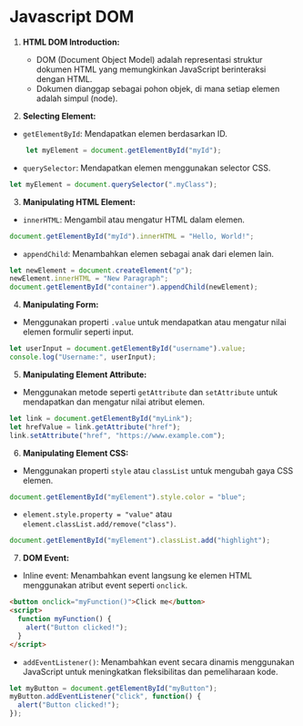 
# Javascript DOM

1.  **HTML DOM Introduction:**
    
    -   DOM (Document Object Model) adalah representasi struktur dokumen HTML yang memungkinkan JavaScript berinteraksi dengan HTML.
    -   Dokumen dianggap sebagai pohon objek, di mana setiap elemen adalah simpul (node).
2.  **Selecting Element:**
    
   -   `getElementById`: Mendapatkan elemen berdasarkan ID.
```js
    let myElement = document.getElementById("myId");
```
   -   `querySelector`: Mendapatkan elemen menggunakan selector CSS.
```js
let myElement = document.querySelector(".myClass");
```
3.  **Manipulating HTML Element:**
    
   -   `innerHTML`: Mengambil atau mengatur HTML dalam elemen.
```js
document.getElementById("myId").innerHTML = "Hello, World!";
```
   -   `appendChild`: Menambahkan elemen sebagai anak dari elemen lain.
```js
let newElement = document.createElement("p");
newElement.innerHTML = "New Paragraph";
document.getElementById("container").appendChild(newElement);
```
4.  **Manipulating Form:**
    
   -   Menggunakan properti `.value` untuk mendapatkan atau mengatur nilai elemen formulir seperti input.
```js
let userInput = document.getElementById("username").value;
console.log("Username:", userInput);
```
5.  **Manipulating Element Attribute:**
    
   -   Menggunakan metode seperti `getAttribute` dan `setAttribute` untuk mendapatkan dan mengatur nilai atribut elemen.
```js
let link = document.getElementById("myLink");
let hrefValue = link.getAttribute("href");
link.setAttribute("href", "https://www.example.com");
```
6.  **Manipulating Element CSS:**
    
   -   Menggunakan properti `style` atau `classList` untuk mengubah gaya CSS elemen.
```js
document.getElementById("myElement").style.color = "blue";
```
   -   `element.style.property = "value"` atau `element.classList.add/remove("class")`.
```js
document.getElementById("myElement").classList.add("highlight");
```
7.  **DOM Event:**
    
   -   Inline event: Menambahkan event langsung ke elemen HTML menggunakan atribut event seperti `onclick`.
```html
<button onclick="myFunction()">Click me</button>
<script>
  function myFunction() {
    alert("Button clicked!");
  }
</script>
```
   -   `addEventListener()`: Menambahkan event secara dinamis menggunakan JavaScript untuk meningkatkan fleksibilitas dan pemeliharaan kode.
```js
let myButton = document.getElementById("myButton");
myButton.addEventListener("click", function() {
  alert("Button clicked!");
});
```
